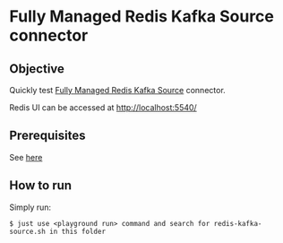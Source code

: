 # Fully Managed Redis Kafka Source connector



## Objective

Quickly test [Fully Managed Redis Kafka Source](https://docs.confluent.io/cloud/current/connectors/cc-redis-kafka-source.html#cc-redis-kafka-source) connector.

Redis UI can be accessed at [http://localhost:5540/](http://localhost:5540/)

## Prerequisites

See [here](https://kafka-docker-playground.io/#/how-to-use?id=%f0%9f%8c%a4%ef%b8%8f-confluent-cloud-examples)


## How to run

Simply run:

```
$ just use <playground run> command and search for redis-kafka-source.sh in this folder
```
